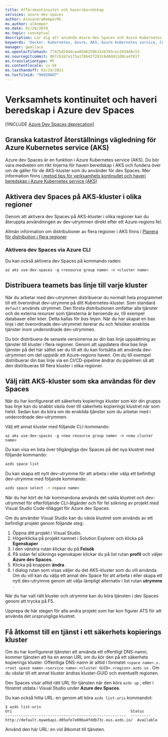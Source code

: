 ```yaml
---
title: Affärskontinuitet och haveriberedskap
services: azure-dev-spaces
author: AlexandraKemperMS
ms.author: alkemper
ms.date: 01/28/2019
ms.topic: conceptual
description: Lär dig att använda Azure dev Spaces och Azure Kubernetes Services för att ge affärs kontinuitet och förbereda för haveri beredskap
keywords: 'Docker, Kubernetes, Azure, AKS, Azure Kubernetes service, Containers, Helm, service nät, service nät-routning, kubectl, K8s '
manager: gwallace
ms.openlocfilehash: 77425d294dcea0546259b152b793cec291940c53
ms.sourcegitcommit: 867cb1b7a1f3a1f0b427282c648d411d0ca4f81f
ms.translationtype: MT
ms.contentlocale: sv-SE
ms.lasthandoff: 03/19/2021
ms.locfileid: "96929607"
---
```

# <a name="business-continuity-and-disaster-recovery-in-azure-dev-spaces"></a>Verksamhets kontinuitet och haveri beredskap i Azure dev Spaces

[!INCLUDE [Azure Dev Spaces deprecation](../../../includes/dev-spaces-deprecation.md)]

## <a name="review-disaster-recovery-guidance-for-azure-kubernetes-service-aks"></a>Granska katastrof återställnings vägledning för Azure Kubernetes service (AKS)

Azure dev Spaces är en funktion i Azure Kubernetes service (AKS). Du bör vara medveten om rikt linjerna för haveri beredskap i AKS och fundera över om de gäller för de AKS-kluster som du använder för dev Spaces. Mer information finns [i metod tips för verksamhets kontinuitet och haveri beredskap i Azure Kubernetes service (AKS)](../../aks/operator-best-practices-multi-region.md)

## <a name="enable-dev-spaces-on-aks-clusters-in-different-regions"></a>Aktivera dev Spaces på AKS-kluster i olika regioner

Genom att aktivera dev Spaces på AKS-kluster i olika regioner kan du återuppta användningen av dev-utrymmen direkt efter ett Azure-regions fel.

Allmän information om distributioner av flera regioner i AKS finns i [Planera för distribution i flera regioner](../../aks/operator-best-practices-multi-region.md#plan-for-multiregion-deployment)

### <a name="enable-dev-spaces-via-the-azure-cli"></a>Aktivera dev Spaces via Azure CLI

Du kan också aktivera dev Spaces på kommando raden:

```azurecli
az aks use-dev-spaces -g <resource group name> -n <cluster name>
```

## <a name="deploy-your-teams-baseline-to-each-cluster"></a>Distribuera teamets bas linje till varje kluster

När du arbetar med dev-utrymmen distribuerar du normalt hela programmet till ett överordnat dev-utrymme på ditt Kubernetes-kluster. Som standard `default` används utrymmet. Den första distributionen omfattar alla tjänster och de externa resurser som tjänsterna är beroende av, till exempel databaser eller köer. Detta kallas för *bas linjen*. När du har skapat en bas linje i det överordnade dev-utrymmet itererar du och felsöker enskilda tjänster inom underordnade dev-utrymmen.

Du bör distribuera de senaste versionerna av din bas linje uppsättning av tjänster till kluster i flera regioner. Genom att uppdatera dina bas linje tjänster på det här sättet ser du till att du kan fortsätta att använda dev-utrymmen om det uppstår ett Azure-regions haveri. Om du till exempel distribuerar din bas linje via en CI/CD-pipeline ändrar du pipelinen så att den distribueras till flera kluster i olika regioner.

## <a name="select-the-correct-aks-cluster-to-use-for-dev-spaces"></a>Välj rätt AKS-kluster som ska användas för dev Spaces

När du har konfigurerat ett säkerhets kopierings kluster som kör din grupps bas linje kan du snabbt växla över till säkerhets kopierings klustret när som helst. Sedan kan du köra om de enskilda tjänster som du arbetar med i underordnade dev-utrymmen.

Välj ett annat kluster med följande CLI-kommando:

```azurecli
az aks use-dev-spaces -g <new resource group name> -n <new cluster name>
```

Du kan visa en lista över tillgängliga dev Spaces på det nya klustret med följande kommando:

```cmd
azds space list
```

Du kan skapa ett nytt dev-utrymme för att arbeta i eller välja ett befintligt dev-utrymme med följande kommando:

```cmd
azds space select -n <space name>
```

När du har kört de här kommandona används det valda klustret och dev-utrymmet för efterföljande CLI-åtgärder och för fel sökning av projekt med Visual Studio Code-tillägget för Azure dev Spaces.

Om du använder Visual Studio kan du växla klustret som används av ett befintligt projekt genom följande steg:

1. Öppna ditt projekt i Visual Studio.
1. Högerklicka på projekt namnet i Solution Explorer och klicka på **Egenskaper**
1. I den vänstra rutan klickar du på **Felsök**
1. På sidan fel söknings egenskaper klickar du på list rutan **profil** och väljer **Azure dev Spaces**.
1. Klicka på knappen **ändra** .
1. I dialog rutan som visas väljer du det AKS-kluster som du vill använda. Om du vill kan du välja ett annat dev Space för att arbeta i eller skapa ett nytt dev-utrymme genom att välja lämpligt alternativ i list rutan **utrymme** .

När du har valt rätt kluster och utrymme kan du köra tjänsten i dev Spaces genom att trycka på F5.

Upprepa de här stegen för alla andra projekt som har kon figurer ATS för att använda det ursprungliga klustret.

## <a name="access-a-service-on-a-backup-cluster"></a>Få åtkomst till en tjänst i ett säkerhets kopierings kluster

Om du har konfigurerat tjänsten att använda ett offentligt DNS-namn, kommer tjänsten att ha en annan URL om du kör den på ett säkerhets kopierings kluster. Offentliga DNS-namn är alltid i formatet `<space name>.s.<root space name>.<service name>.<cluster GUID>.<region>.azds.io` . Om du växlar till ett annat kluster ändras kluster-GUID och eventuellt regionen.

Dev Spaces visar alltid rätt URL för tjänsten när den körs `azds up` , eller i fönstret utdata i Visual Studio under **Azure dev Spaces**.

Du kan också hitta URL: en genom att köra `azds list-uris` kommandot:
```
$ azds list-uris
Uri                                                     Status
------------------------------------------------------  ---------
http://default.mywebapi.d05afe7e006a4fddb73c.eus.azds.io/  Available
```

Använd den här URL: en vid åtkomst till tjänsten.
